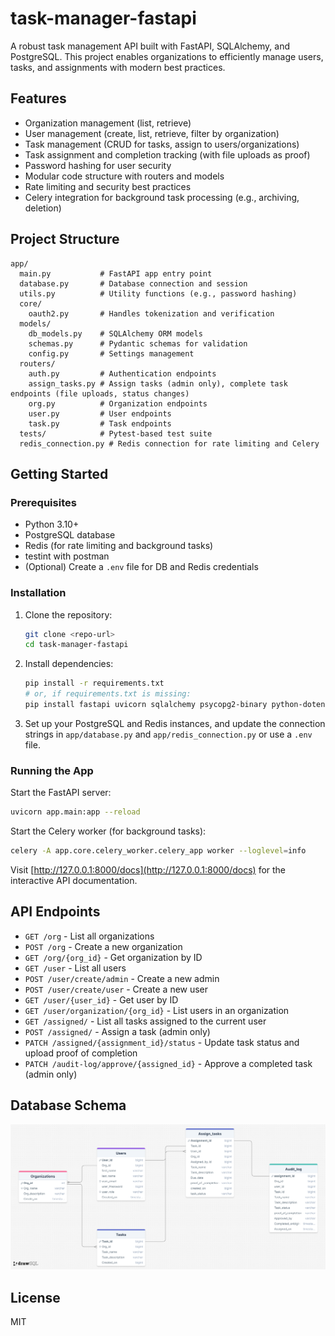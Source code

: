 # task-manager-fastapi

A robust task management API built with FastAPI, SQLAlchemy, and PostgreSQL. This project enables organizations to efficiently manage users, tasks, and assignments with modern best practices.

## Features

- Organization management (list, retrieve)
- User management (create, list, retrieve, filter by organization)
- Task management (CRUD for tasks, assign to users/organizations)
- Task assignment and completion tracking (with file uploads as proof)
- Password hashing for user security
- Modular code structure with routers and models
- Rate limiting and security best practices
- Celery integration for background task processing (e.g., archiving, deletion)

## Project Structure

```
app/
  main.py           # FastAPI app entry point
  database.py       # Database connection and session
  utils.py          # Utility functions (e.g., password hashing)
  core/
    oauth2.py       # Handles tokenization and verification
  models/
    db_models.py    # SQLAlchemy ORM models
    schemas.py      # Pydantic schemas for validation
    config.py       # Settings management
  routers/
    auth.py         # Authentication endpoints
    assign_tasks.py # Assign tasks (admin only), complete task endpoints (file uploads, status changes)
    org.py          # Organization endpoints
    user.py         # User endpoints
    task.py         # Task endpoints
  tests/            # Pytest-based test suite
  redis_connection.py # Redis connection for rate limiting and Celery
```

## Getting Started

### Prerequisites

- Python 3.10+
- PostgreSQL database
- Redis (for rate limiting and background tasks)
- testint with postman
- (Optional) Create a `.env` file for DB and Redis credentials

### Installation

1. Clone the repository:
   ```bash
   git clone <repo-url>
   cd task-manager-fastapi
   ```

2. Install dependencies:
   ```bash
   pip install -r requirements.txt
   # or, if requirements.txt is missing:
   pip install fastapi uvicorn sqlalchemy psycopg2-binary python-dotenv passlib[bcrypt] pydantic-settings celery redis slowapi
   ```

3. Set up your PostgreSQL and Redis instances, and update the connection strings in `app/database.py` and `app/redis_connection.py` or use a `.env` file.

### Running the App

Start the FastAPI server:
```bash
uvicorn app.main:app --reload
```

Start the Celery worker (for background tasks):
```bash
celery -A app.core.celery_worker.celery_app worker --loglevel=info
```

Visit [http://127.0.0.1:8000/docs](http://127.0.0.1:8000/docs) for the interactive API documentation.

## API Endpoints

- `GET /org` - List all organizations
- `POST /org` - Create a new organization
- `GET /org/{org_id}` - Get organization by ID
- `GET /user` - List all users
- `POST /user/create/admin` - Create a new admin
- `POST /user/create/user` - Create a new user
- `GET /user/{user_id}` - Get user by ID
- `GET /user/organization/{org_id}` - List users in an organization
- `GET /assigned/` - List all tasks assigned to the current user
- `POST /assigned/` - Assign a task (admin only)
- `PATCH /assigned/{assignment_id}/status` - Update task status and upload proof of completion
- `PATCH /audit-log/approve/{assigned_id}` - Approve a completed task (admin only)

## Database Schema

![Database Schema](drawSQL-image-export-2025-06-02.png)

## License

MIT




